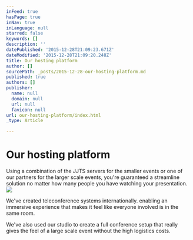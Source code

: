 ```yaml
---
inFeed: true
hasPage: true
inNav: true
inLanguage: null
starred: false
keywords: []
description: ''
datePublished: '2015-12-28T21:09:23.671Z'
dateModified: '2015-12-28T21:09:20.248Z'
title: Our hosting platform
author: []
sourcePath: _posts/2015-12-28-our-hosting-platform.md
published: true
authors: []
publisher:
  name: null
  domain: null
  url: null
  favicon: null
url: our-hosting-platform/index.html
_type: Article

---
```

# Our hosting platform

Using a combination of the JJTS servers for the smaller events or one of our partners for the larger scale events, you're guaranteed a streamline solution no matter how many people you have watching your presentation.
![](https://the-grid-user-content.s3-us-west-2.amazonaws.com/846c4790-83e0-4b60-9271-1b935214edb7.JPG)

We've created teleconference systems internationally. enabling an immersive experience that makes it feel like everyone involved is in the same room.

We've also used our studio to create a full conference setup that really gives the feel of a large scale event without the high logistics costs.